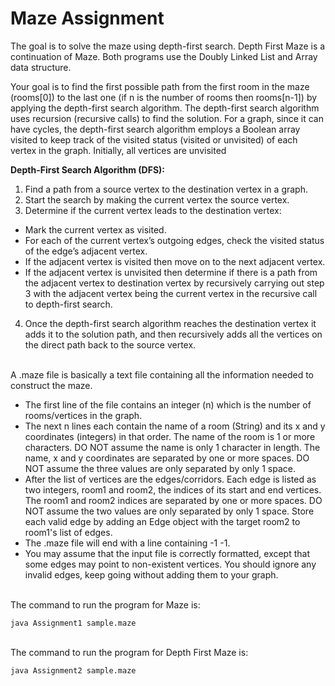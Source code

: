 Maze Assignment
===============


The goal is to solve the maze using depth-first search. Depth First Maze is a continuation of Maze. Both programs use the Doubly Linked List and Array data structure. <br />

Your goal is to find the first possible path from the first room in the maze (rooms[0]) to the last one (if n is the number of rooms then rooms[n-1]) by applying the depth-first search algorithm. The depth-first search algorithm uses recursion (recursive calls) to find the solution. For a graph, since it can have cycles, the depth-first search algorithm employs a Boolean array visited to keep track of the visited status (visited or unvisited) of each vertex in the graph. Initially, all vertices are unvisited <br />

**Depth-First Search Algorithm (DFS):**
1. Find a path from a source vertex to the destination vertex in a graph.
2. Start the search by making the current vertex the source vertex.
3. Determine if the current vertex leads to the destination vertex:
- Mark the current vertex as visited.
- For each of the current vertex’s outgoing edges, check the visited status of the edge’s adjacent vertex.
- If the adjacent vertex is visited then move on to the next adjacent vertex.
- If the adjacent vertex is unvisited then determine if there is a path from the adjacent vertex to destination vertex by recursively carrying out step 3 with the adjacent vertex being the current vertex in the recursive call to depth-first search.
4. Once the depth-first search algorithm reaches the destination vertex it adds it to the solution path, and then recursively adds all the vertices on the direct path back to the source vertex.
<br /><br />

A .maze file is basically a text file containing all the information needed to construct the maze.
- The first line of the file contains an integer (n) which is the number of rooms/vertices in the graph.
- The next n lines each contain the name of a room (String) and its x and y coordinates (integers) in that order. The name of the room is 1 or more characters. DO NOT assume the name is only 1 character in length. The name, x and y coordinates are separated by one or more spaces. DO NOT assume the three values are only separated by only 1 space.
- After the list of vertices are the edges/corridors. Each edge is listed as two integers, room1 and room2, the indices of its start and end vertices. The room1 and room2 indices are separated by one or more spaces. DO NOT assume the two values are only separated by only 1 space. Store each valid edge by adding an Edge object with the target room2 to room1's list of edges.
- The .maze file will end with a line containing -1 -1.
- You may assume that the input file is correctly formatted, except that some edges may point to non-existent vertices. You should ignore any invalid edges, keep going without adding them to your graph.
<br /><br />

The command to run the program for Maze is:

    java Assignment1 sample.maze
<br />
The command to run the program for Depth First Maze is:

    java Assignment2 sample.maze


